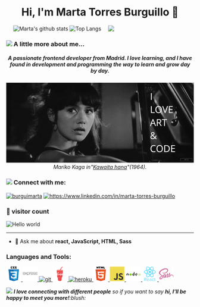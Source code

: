 <h1 align="center" > Hi, I'm Marta Torres Burguillo 👋</h1>

<img align='right' src="https://media.giphy.com/media/dWxO36Jzd6bTSt5dIY/giphy.gif" width="230">


<div align="center">


![Marta's github stats](https://github-readme-stats.vercel.app/api?username=burguimarta&show_icons=true&title_color=D2B4DE&icon_color=D2B4DE&bg_color=f7f7f7)
![Top Langs](https://github-readme-stats.vercel.app/api/top-langs/?username=burguimarta&title_color=D2B4DE&bg_color=f7f7f7)

</div>

### <img src="https://media.giphy.com/media/VgCDAzcKvsR6OM0uWg/giphy.gif" width="50"> A little more about me...
<h5 align="center">A passionate frontend developer from Madrid. I love learning, and I have found in development and programming the way to learn and grow day by day.</h3>
<p align="center">
  <img src="https://github.com/kinoute/kinoute/blob/master/images/output.gif?raw=true" />
<em><br>Mariko Kaga in"<a href="https://www.imdb.com/title/tt0056327">Kawaita hana</a>"(1964).</em>
</p>

<h3 align="left"> <img src="https://media.giphy.com/media/4N1IrSfdjsS9TlUuzD/giphy.gif" width="60"/> Connect with me:</h3>

<p align="left">
<a href="https://twitter.com/burguimarta" target="blank"><img align="center" src="https://raw.githubusercontent.com/rahuldkjain/github-profile-readme-generator/master/src/images/icons/Social/twitter.svg" alt="burguimarta" height="30" width="40" /></a>
<a href="https://www.linkedin.com/in/marta-torres-burguillo" target="blank"><img align="center" src="https://raw.githubusercontent.com/rahuldkjain/github-profile-readme-generator/master/src/images/icons/Social/linked-in-alt.svg" alt="https://www.linkedin.com/in/marta-torres-burguillo" height="30" width="40" /></a>
</p>

### 👀 visitor count

<img src="https://profile-counter.glitch.me/burguimarta/count.svg" alt="Hello world" />

<hr />

- 💬 Ask me about **react, JavaScript, HTML, Sass**


<h3 align="left">Languages and Tools:</h3>
<p align="left"> <a href="https://www.w3schools.com/css/" target="_blank" rel="noreferrer"> <img src="https://raw.githubusercontent.com/devicons/devicon/master/icons/css3/css3-original-wordmark.svg" alt="css3" width="40" height="40"/> </a> <a href="https://expressjs.com" target="_blank" rel="noreferrer"> <img src="https://raw.githubusercontent.com/devicons/devicon/master/icons/express/express-original-wordmark.svg" alt="express" width="40" height="40"/> </a> <a href="https://git-scm.com/" target="_blank" rel="noreferrer"> <img src="https://www.vectorlogo.zone/logos/git-scm/git-scm-icon.svg" alt="git" width="40" height="40"/> </a> <a href="https://gulpjs.com" target="_blank" rel="noreferrer"> <img src="https://raw.githubusercontent.com/devicons/devicon/master/icons/gulp/gulp-plain.svg" alt="gulp" width="40" height="40"/> </a> <a href="https://heroku.com" target="_blank" rel="noreferrer"> <img src="https://www.vectorlogo.zone/logos/heroku/heroku-icon.svg" alt="heroku" width="40" height="40"/> </a> <a href="https://www.w3.org/html/" target="_blank" rel="noreferrer"> <img src="https://raw.githubusercontent.com/devicons/devicon/master/icons/html5/html5-original-wordmark.svg" alt="html5" width="40" height="40"/> </a> <a href="https://developer.mozilla.org/en-US/docs/Web/JavaScript" target="_blank" rel="noreferrer"> <img src="https://raw.githubusercontent.com/devicons/devicon/master/icons/javascript/javascript-original.svg" alt="javascript" width="40" height="40"/> </a> <a href="https://nodejs.org" target="_blank" rel="noreferrer"> <img src="https://raw.githubusercontent.com/devicons/devicon/master/icons/nodejs/nodejs-original-wordmark.svg" alt="nodejs" width="40" height="40"/> </a> <a href="https://reactjs.org/" target="_blank" rel="noreferrer"> <img src="https://raw.githubusercontent.com/devicons/devicon/master/icons/react/react-original-wordmark.svg" alt="react" width="40" height="40"/> </a> <a href="https://sass-lang.com" target="_blank" rel="noreferrer"> <img src="https://raw.githubusercontent.com/devicons/devicon/master/icons/sass/sass-original.svg" alt="sass" width="40" height="40"/> </a> </p>
<p align="left"><img src="https://media.giphy.com/media/LnQjpWaON8nhr21vNW/giphy.gif" width="60">
<em><b>I love connecting with different people</b> so if you want to say <b>hi, I'll be happy to meet you more!</b>:blush:</em></p>
